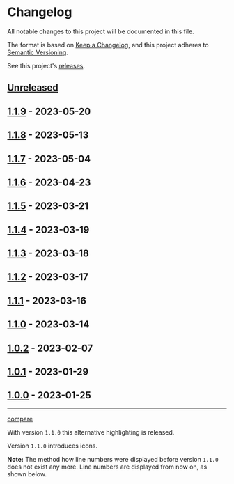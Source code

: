 # Changelog

All notable changes to this project will be documented in this file.

The format is based on [Keep a Changelog](https://keepachangelog.com/en/1.1.0/), and this project adheres to [Semantic Versioning](https://semver.org/spec/v2.0.0.html).

See this project's [releases](/../../../releases).

<!-- Types of Changes -->
<!-- ### Added -->
<!-- ### Changed -->
<!-- ### Deprecated -->
<!-- ### Removed -->
<!-- ### Fixed -->
<!-- ### Security -->

## [Unreleased]
## [1.1.9] - 2023-05-20



## [1.1.8] - 2023-05-13



## [1.1.7] - 2023-05-04



## [1.1.6] - 2023-04-23



## [1.1.5] - 2023-03-21



## [1.1.4] - 2023-03-19



## [1.1.3] - 2023-03-18



## [1.1.2] - 2023-03-17



## [1.1.1] - 2023-03-16



## [1.1.0] - 2023-03-14



## [1.0.2] - 2023-02-07



## [1.0.1] - 2023-01-29



## [1.0.0] - 2023-01-25

[Unreleased]: /../../../compare/mugiwara85:CodeblockCustomizer:v1.1.9...HEAD
[1.1.9]: /../../../compare/mugiwara85:CodeblockCustomizer:v1.1.8...mugiwara85:CodeblockCustomizer:v1.1.9
[1.1.8]: /../../../compare/mugiwara85:CodeblockCustomizer:v1.1.7...mugiwara85:CodeblockCustomizer:v1.1.8
[1.1.7]: /../../../compare/mugiwara85:CodeblockCustomizer:v1.1.6...mugiwara85:CodeblockCustomizer:v1.1.7
[1.1.6]: /../../../compare/mugiwara85:CodeblockCustomizer:v1.1.5...mugiwara85:CodeblockCustomizer:v1.1.6
[1.1.5]: /../../../compare/mugiwara85:CodeblockCustomizer:v1.1.4...mugiwara85:CodeblockCustomizer:v1.1.5
[1.1.4]: /../../../compare/mugiwara85:CodeblockCustomizer:v1.1.3...mugiwara85:CodeblockCustomizer:v1.1.4
[1.1.3]: /../../../compare/mugiwara85:CodeblockCustomizer:v1.1.2...mugiwara85:CodeblockCustomizer:v1.1.3
[1.1.2]: /../../../compare/mugiwara85:CodeblockCustomizer:v1.1.1...mugiwara85:CodeblockCustomizer:v1.1.2
[1.1.1]: /../../../compare/mugiwara85:CodeblockCustomizer:v1.1.0...mugiwara85:CodeblockCustomizer:v1.1.1
[1.1.0]: /../../../compare/mugiwara85:CodeblockCustomizer:v1.0.2...mugiwara85:CodeblockCustomizer:v1.1.0
[1.0.2]: /../../../compare/mugiwara85:CodeblockCustomizer:v1.0.1...mugiwara85:CodeblockCustomizer:v1.0.2
[1.0.1]: /../../../compare/mugiwara85:CodeblockCustomizer:v1.0.0...mugiwara85:CodeblockCustomizer:v1.0.1
[1.0.0]: /../../../releases/tag/v1.0.0

---

[compare](/../../../compare)

With version `1.1.0` this alternative highlighting is released.

Version `1.1.0` introduces icons.

**Note:** The method how line numbers were displayed before version `1.1.0` does not exist any more. Line numbers are displayed from now on, as shown below.
